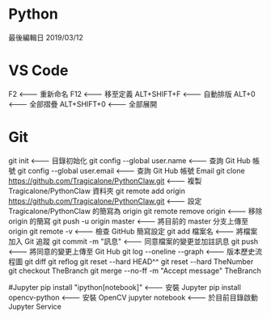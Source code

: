 # Python
最後編輯日 2019/03/12

# VS Code
F2           <--- 重新命名
F12          <--- 移至定義
ALT+SHIFT+F  <--- 自動排版
ALT+0        <--- 全部摺疊
ALT+SHIFT+0  <--- 全部展開

# Git
git init                                                            <--- 目錄初始化
git config --global user.name                                       <--- 查詢 Git Hub 帳號
git config --global user.email                                      <--- 查詢 Git Hub 帳號 Email
git clone https://github.com/Tragicalone/PythonClaw.git             <--- 複製 Tragicalone/PythonClaw 資料夾
git remote add origin https://github.com/Tragicalone/PythonClaw.git <--- 設定 Tragicalone/PythonClaw 的簡寫為 origin
git remote remove origin                                            <--- 移除 origin 的簡寫
git push -u origin master                                           <--- 將目前的 master 分支上傳至 origin
git remote -v                                                       <--- 檢查 GitHub 簡寫設定
git add 檔案名                                                      <--- 將檔案加入 Git 追蹤
git commit -m "訊息"                                                <--- 同意檔案的變更並加註訊息 
git push                                                            <--- 將同意的變更上傳至 Git Hub
git log --oneline --graph                                           <--- 版本歷史流程圖
git diff
git reflog
git reset --hard HEAD^^
git reset --hard TheNumber
git checkout TheBranch
git merge --no-ff -m "Accept message" TheBranch

#Jupyter
pip install "ipython[notebook]"   <--- 安裝 Jupyter
pip install opencv-python         <--- 安裝 OpenCV
jupyter notebook                  <--- 於目前目錄啟動 Jupyter Service
